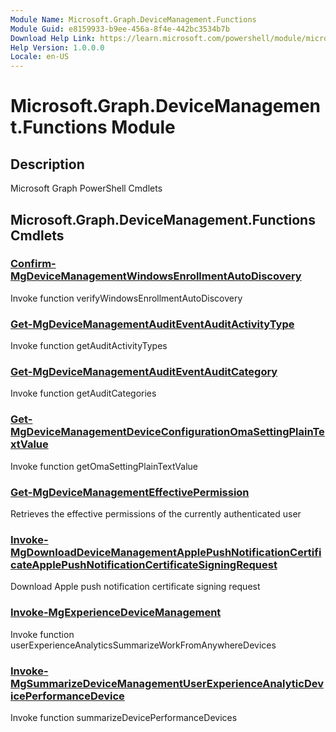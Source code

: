 ```yaml
---
Module Name: Microsoft.Graph.DeviceManagement.Functions
Module Guid: e8159933-b9ee-456a-8f4e-442bc3534b7b
Download Help Link: https://learn.microsoft.com/powershell/module/microsoft.graph.devicemanagement.functions
Help Version: 1.0.0.0
Locale: en-US
---
```


# Microsoft.Graph.DeviceManagement.Functions Module
## Description
Microsoft Graph PowerShell Cmdlets

## Microsoft.Graph.DeviceManagement.Functions Cmdlets
### [Confirm-MgDeviceManagementWindowsEnrollmentAutoDiscovery](Confirm-MgDeviceManagementWindowsEnrollmentAutoDiscovery.md)
Invoke function verifyWindowsEnrollmentAutoDiscovery

### [Get-MgDeviceManagementAuditEventAuditActivityType](Get-MgDeviceManagementAuditEventAuditActivityType.md)
Invoke function getAuditActivityTypes

### [Get-MgDeviceManagementAuditEventAuditCategory](Get-MgDeviceManagementAuditEventAuditCategory.md)
Invoke function getAuditCategories

### [Get-MgDeviceManagementDeviceConfigurationOmaSettingPlainTextValue](Get-MgDeviceManagementDeviceConfigurationOmaSettingPlainTextValue.md)
Invoke function getOmaSettingPlainTextValue

### [Get-MgDeviceManagementEffectivePermission](Get-MgDeviceManagementEffectivePermission.md)
Retrieves the effective permissions of the currently authenticated user

### [Invoke-MgDownloadDeviceManagementApplePushNotificationCertificateApplePushNotificationCertificateSigningRequest](Invoke-MgDownloadDeviceManagementApplePushNotificationCertificateApplePushNotificationCertificateSigningRequest.md)
Download Apple push notification certificate signing request

### [Invoke-MgExperienceDeviceManagement](Invoke-MgExperienceDeviceManagement.md)
Invoke function userExperienceAnalyticsSummarizeWorkFromAnywhereDevices

### [Invoke-MgSummarizeDeviceManagementUserExperienceAnalyticDevicePerformanceDevice](Invoke-MgSummarizeDeviceManagementUserExperienceAnalyticDevicePerformanceDevice.md)
Invoke function summarizeDevicePerformanceDevices

